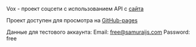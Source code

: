 Vox - проект соцсети с использованием API с [сайта](https://social-network.samuraijs.com/docs#)

Проект доступен для просмотра на [GitHub-pages](https://popolino.github.io/vox-typescript/)

Данные для тестового аккаунта: Email: free@samuraijs.com
                               Password: free